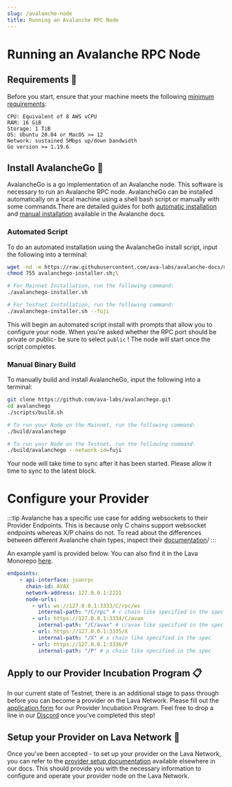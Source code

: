 ```yaml
---
slug: /avalanche-node
title: Running an Avalanche RPC Node
---
```


# Running an Avalanche RPC Node

## Requirements 📄 

Before you start, ensure that your machine meets the following [minimum requirements](https://docs.avax.network/nodes/build/set-up-node-with-installer#before-you-start):

    CPU: Equivalent of 8 AWS vCPU
    RAM: 16 GiB
    Storage: 1 TiB
    OS: Ubuntu 20.04 or MacOS >= 12
    Network: sustained 5Mbps up/down bandwidth
    Go version >= 1.19.6

## Install AvalancheGo 🚀

AvalancheGo is a go implementation of an Avalanche node. This software is necessary to run an Avalanche RPC node. 
AvalancheGo can be installed automatically on a local machine using a shell bash script or manually with some commands.There are detailed guides for both [automatic installation](https://docs.avax.network/nodes/build/set-up-node-with-installer) and [manual installation](https://docs.avax.network/nodes/build/run-avalanche-node-manually) available in the Avalanche docs.



### Automated Script

To do an automated installation using the AvalancheGo install script, input the following into a terminal:

```bash
wget -nd -m https://raw.githubusercontent.com/ava-labs/avalanche-docs/master/scripts/avalanchego-installer.sh;\
chmod 755 avalanchego-installer.sh;\

# For Mainnet Installation, run the following command:
./avalanchego-installer.sh

# For Testnet Installation, run the following command:
./avalanchego-installer.sh --fuji
```

This will begin an automated script install with prompts that allow you to configure your node. When you're asked whether the RPC port should be private or public- be sure to select `public` !
The node will start once the script completes.

### Manual Binary Build

To manually build and install AvalancheGo, input the following into a terminal:


```bash
git clone https://github.com/ava-labs/avalanchego.git
cd avalanchego
./scripts/build.sh

# To run your Node on the Mainnet, run the following command:
./build/avalanchego

# To run your Node on the Testnet, run the following command:
./build/avalanchego --network-id=fuji
```

Your node will take time to sync after it has been started. Please allow it time to sync to the latest block.

# Configure your Provider

:::tip
Avalanche has a specific use case for adding websockets to their Provider Endpoints. This is because only C chains support websocket endpoints whereas X/P chains do not. To read about the differences between different Avalanche chain types, inspect their [documentation](https://docs.avax.network/learn/avalanche/avalanche-platform#c-chain)/
:::

An example yaml is provided below. You can also find it in the Lava Monorepo [here](https://github.com/lavanet/lava/blob/main/config/provider_examples/avalanch_internal_paths_example.yml).

```yaml
endpoints:
    - api-interface: jsonrpc
      chain-id: AVAX
      network-address: 127.0.0.1:2221
      node-urls:
        - url: ws://127.0.0.1:3333/C/rpc/ws
          internal-path: "/C/rpc" # c chain like specified in the spec
        - url: https://127.0.0.1:3334/C/avax
          internal-path: "/C/avax" # c/avax like specified in the spec
        - url: https://127.0.0.1:3335/X
          internal-path: "/X" # x chain like specified in the spec
        - url: https://127.0.0.1:3336/P
          internal-path: "/P" # p chain like specified in the spec
```

## Apply to our Provider Incubation Program 📋

In our current state of Testnet, there is an additional stage to pass through before you can become a provider on the Lava Network. Please fill out the [application form](https://lavanet.typeform.com/to/ORi3A13v?utm_source=becoming-a-lava-provider-for-avalanche&utm_medium=docs&utm_campaign=avalanche-pre-grant) for our Provider Incubation Program. Feel free to drop a line in our [Discord](https://discord.gg/UxujNZbW) once you’ve completed this step!

## Setup your Provider on Lava Network 🌋

Once you’ve been accepted - to set up your provider on the Lava Network, you can refer to the [provider setup documentation](https://docs.lavanet.xyz/provider-setup?utm_source=running-a-avalanche-rpc-node&utm_medium=docs&utm_campaign=avalanche-pre-grant) available elsewhere in our docs. This should provide you with the necessary information to configure and operate your provider node on the Lava Network.
